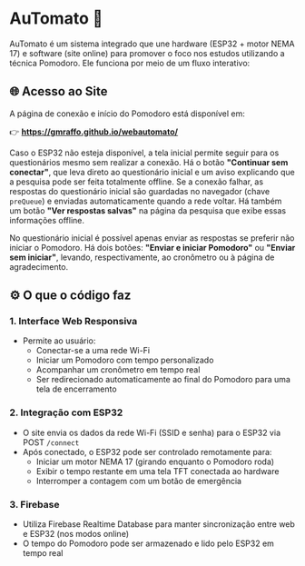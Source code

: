 # AuTomato 🍅

AuTomato é um sistema integrado que une hardware (ESP32 + motor NEMA 17) e software (site online) para promover o foco nos estudos utilizando a técnica Pomodoro. Ele funciona por meio de um fluxo interativo:

## 🌐 Acesso ao Site

A página de conexão e início do Pomodoro está disponível em:

👉 **https://gmraffo.github.io/webautomato/**

Caso o ESP32 não esteja disponível, a tela inicial permite seguir para os questionários mesmo sem realizar a conexão.
Há o botão **"Continuar sem conectar"**, que leva direto ao questionário inicial e um aviso explicando que a pesquisa pode ser feita totalmente offline.
Se a conexão falhar, as respostas do questionário inicial são guardadas no navegador (chave `preQueue`) e enviadas automaticamente quando a rede voltar. Há também um botão **"Ver respostas salvas"** na página da pesquisa que exibe essas informações offline.

No questionário inicial é possível apenas enviar as respostas se preferir não iniciar o Pomodoro. Há dois botões: **"Enviar e iniciar Pomodoro"** ou **"Enviar sem iniciar"**, levando, respectivamente, ao cronômetro ou à página de agradecimento.


## ⚙️ O que o código faz

### 1. **Interface Web Responsiva**
- Permite ao usuário:
  - Conectar-se a uma rede Wi-Fi
  - Iniciar um Pomodoro com tempo personalizado
  - Acompanhar um cronômetro em tempo real
  - Ser redirecionado automaticamente ao final do Pomodoro para uma tela de encerramento

### 2. **Integração com ESP32**
- O site envia os dados da rede Wi-Fi (SSID e senha) para o ESP32 via POST `/connect`
- Após conectado, o ESP32 pode ser controlado remotamente para:
  - Iniciar um motor NEMA 17 (girando enquanto o Pomodoro roda)
  - Exibir o tempo restante em uma tela TFT conectada ao hardware
  - Interromper a contagem com um botão de emergência

### 3. **Firebase**
- Utiliza Firebase Realtime Database para manter sincronização entre web e ESP32 (nos modos online)
- O tempo do Pomodoro pode ser armazenado e lido pelo ESP32 em tempo real

